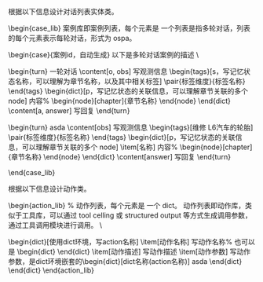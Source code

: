 根据以下信息设计对话列表实体类。

\begin{case_lib} 
案例库即案例列表，每个元素是 一个列表是指多轮对话，列表的每个元素表示每轮对话，形式为 ospa。

\begin{case}{案例id，自动生成}
以下是多轮对话案例的描述 \\

\begin{turn}
一轮对话
\content[o, obs] 写观测信息
\begin{tags}[s，写记忆状态名称，可以理解为章节名称，以及其中相关标签] 
  \pair{标签维度}{标签名称}
\end{tags}
\begin{dict}[p，写记忆状态的关联信息，可以理解章节关联的多个 node]
   内容% \begin{node}[chapter]{章节名称} \end{node}
\end{dict}
\content[a, answer] 写回复
\end{turn}


\begin{turn}
  asda
  \content[obs] 写观测信息
  \begin{tags}[维修 L6汽车的轮胎] 
    \pair{标签维度}{标签名称}
  \end{tags}
  \begin{dict}[p，写记忆状态的关联信息，可以理解章节关联的多个 node]
    \item[名称] 内容% \begin{node}[chapter]{章节名称} \end{node}
  \end{dict}
  \content[answer] 写回复
\end{turn}

\end{case_lib}


根据以下信息设计动作类。


\begin{action_lib} % 动作列表，每个元素是 一个 dict。
动作列表即动作库，类似于工具库，可以通过 tool celling 或 structured output 等方式生成调用参数，通过工具调用模块进行调用。 \\

\begin{dict}[使用dict环境，写action名称]
  \item[动作名称] 写动作名称% 也可以是 \begin{dict} \end{dict}
  \item[动作描述] 写动作描述
  \item[动作参数] 写动作参数，是dict环境嵌套的\begin{dict}[dict名称(action名称)] asda \end{dict}
\end{dict}
\end{action_lib}